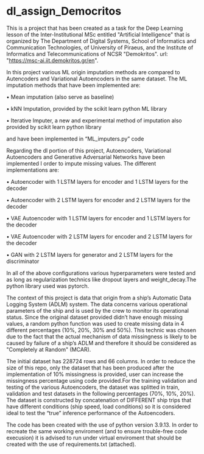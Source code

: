 # dl_assign_Democritos
This is a project that has been created as a task for the Deep Learning lesson of the Inter-Institutional MSc entitled "Artificial Intelligence" that is organized by The Department of Digital Systems, School of Informatics and Communication Technologies, of University of Piraeus, and the Institute of Informatics and Telecommunications of NCSR "Demokritos". url: "https://msc-ai.iit.demokritos.gr/en".

In this project various ML origin imputation methods are compared to Autencoders and Variational Autoencoders in the same dataset. The ML imputation methods that have been implemented are:

  •	Mean imputation (also serve as baseline)

  •	kNN Imputation, provided by the scikit learn python ML library

  •	Iterative Imputer, a new and experimental method of imputation also provided by scikit learn python library
  
  and have been implemented in “ML_imputers.py” code

Regarding the dl portion of this project, Autoencoders, Variational Autoencoders and Generative Adversarial Networks have been implemented I order to impute missing values. The different implementations are:

  •	Autoencoder with 1 LSTM layers for encoder and 1 LSTM layers for the decoder

  •	Autoencoder with 2 LSTM layers for encoder and 2 LSTM layers for the decoder

  •	VAE Autoencoder with 1 LSTM layers for encoder and 1 LSTM layers for the decoder

  •	VAE Autoencoder with 2 LSTM layers for encoder and 2 LSTM layers for the decoder

  •	GAN with 2 LSTM layers for generator and 2 LSTM layers for the discriminator

In all of the above configurations various hyperparameters were tested and as long as regularization technics like dropout layers and weight_decay.The python library used was pytorch.

The context of this project is data that origin from a ship’s Automatic Data Logging System (ADLM) system. The data concerns various operational parameters of the ship and is used by the crew to monitor its operational status. Since the original dataset provided didn’t have enough missing values, a random python function was used to create missing data in 4 different percentages (10%, 20%, 30% and 50%). This technic was chosen due to the fact that the actual mechanism of data missingness is likely to be caused by failure of a ship’s ADLM and therefore it should be considered as "Completely at Random" (MCAR).

The initial dataset has 228724 rows and 66 columns. In order to reduce the size of this repo, only the dataset that has been produced after the implementation of 10% missingness is provided, user can increase the missingness percentage using code provided.For the training validation and testing of the various Autoencoders, the dataset was splitted in train, validation and test datasets in the following percentages (70%, 10%, 20%). The dataset is constructed by concatenation of DIFFERENT ship trips that have different conditions (ship speed, load conditions) so it is considered ideal to test the “true” inference performance of the Autoencoders.

The code has been created with the use of python version 3.9.13. In order to recreate the same working enviroment (and to ensure trouble-free code execusion) it is advised to run under virtual enviroment that should be created with the use of requirements.txt (attached).

